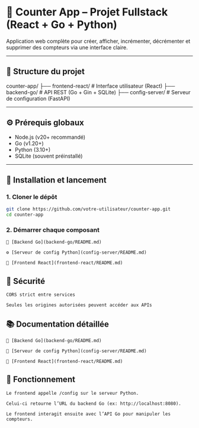 # 🧮 Counter App – Projet Fullstack (React + Go + Python)

Application web complète pour créer, afficher, incrémenter, décrémenter et supprimer des compteurs via une interface claire.

---

## 📁 Structure du projet

counter-app/
├── frontend-react/ # Interface utilisateur (React)
├── backend-go/ # API REST (Go + Gin + SQLite)
├── config-server/ # Serveur de configuration (FastAPI)


---

## ⚙️ Prérequis globaux

- Node.js (v20+ recommandé)
- Go (v1.20+)
- Python (3.10+)
- SQLite (souvent préinstallé)

---

## 🚀 Installation et lancement

### 1. Cloner le dépôt

```bash
git clone https://github.com/votre-utilisateur/counter-app.git
cd counter-app
```

### 2. Démarrer chaque composant

    🔧 [Backend Go](backend-go/README.md)

    ⚙️ [Serveur de config Python](config-server/README.md)

    🎨 [Frontend React](frontend-react/README.md)

## 🔐 Sécurité

    CORS strict entre services

    Seules les origines autorisées peuvent accéder aux APIs

## 📚 Documentation détaillée

    📘 [Backend Go](backend-go/README.md)

    📘 [Serveur de config Python](config-server/README.md)

    📘 [Frontend React](frontend-react/README.md)

## 🧪 Fonctionnement

    Le frontend appelle /config sur le serveur Python.

    Celui-ci retourne l’URL du backend Go (ex: http://localhost:8080).

    Le frontend interagit ensuite avec l’API Go pour manipuler les compteurs.

